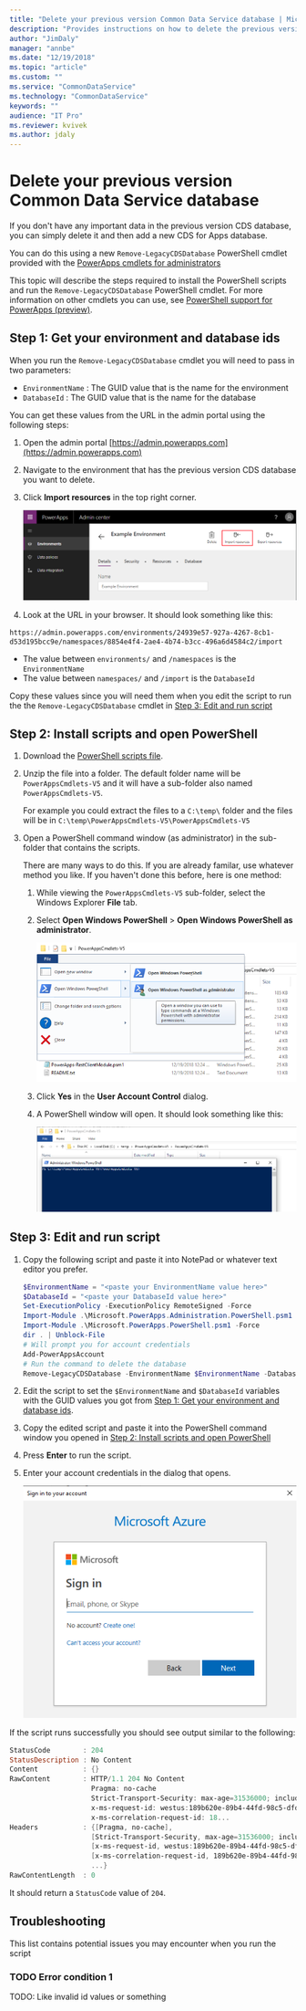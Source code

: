```yaml
---
title: "Delete your previous version Common Data Service database | Microsoft Docs"
description: "Provides instructions on how to delete the previous version of Common Data Service database"
author: "JimDaly"
manager: "annbe"
ms.date: "12/19/2018"
ms.topic: "article"
ms.custom: ""
ms.service: "CommonDataService"
ms.technology: "CommonDataService"
keywords: ""
audience: "IT Pro"
ms.reviewer: kvivek
ms.author: jdaly
---
```

# Delete your previous version Common Data Service database 

If you don't have any important data in the previous version CDS database, you can simply delete it and then add a new CDS for Apps database.

You can do this using a new `Remove-LegacyCDSDatabase` PowerShell cmdlet provided with the [PowerApps cmdlets for administrators](/powerapps/administrator/powerapps-powershell#powerapps-cmdlets-for-administrators-preview)

This topic will describe the steps required to install the PowerShell scripts and run the `Remove-LegacyCDSDatabase` PowerShell cmdlet. For more information on other cmdlets you can use, see [PowerShell support for PowerApps (preview)](/powerapps/administrator/powerapps-powershell).

## Step 1: Get your environment and database ids

When you run the `Remove-LegacyCDSDatabase` cmdlet you will need to pass in two parameters:

- `EnvironmentName` : The GUID value that is the name for the environment
- `DatabaseId` : The GUID value that is the name for the database

You can get these values from the URL in the admin portal using the following steps:

1. Open the admin portal [https://admin.powerapps.com](https://admin.powerapps.com)
1. Navigate to the environment that has the previous version CDS database you want to delete.
1. Click **Import resources** in the top right corner.

    ![Import resources button](media/import-resources-button.png)

1. Look at the URL in your browser. It should look something like this:

```
https://admin.powerapps.com/environments/24939e57-927a-4267-8cb1-d53d195bcc9e/namespaces/8854e4f4-2ae4-4b74-b3cc-496a6d4584c2/import
```

- The value between `environments/` and `/namespaces` is the `EnvironmentName`
- The value between `namespaces/` and `/import` is the `DatabaseId`

Copy these values since you will need them when you edit the script to run the  the `Remove-LegacyCDSDatabase` cmdlet in [Step 3: Edit and run script](#step-3-edit-and-run-script)

## Step 2: Install scripts and open PowerShell

1. Download the [PowerShell scripts file](https://go.microsoft.com/fwlink/?linkid=2006349).

1. Unzip the file into a folder. The default folder name will be `PowerAppsCmdlets-V5` and it will have a sub-folder also named `PowerAppsCmdlets-V5`.

    For example you could extract the files to a `C:\temp\` folder and the files will be in `C:\temp\PowerAppsCmdlets-V5\PowerAppsCmdlets-V5`

1. Open a PowerShell command window (as administrator) in the sub-folder that contains the scripts.

    There are many ways to do this. If you are already familar, use whatever method you like. If you haven't done this before, here is one method:

    1. While viewing the `PowerAppsCmdlets-V5` sub-folder, select the Windows Explorer **File** tab.
    1. Select **Open Windows PowerShell** > **Open Windows PowerShell as administrator**.
    
        ![Opening powershell as an administrator](media/open-windows-powershell-as-administrator.png)

    1. Click **Yes** in the **User Account Control** dialog.
    1. A PowerShell window will open. It should look something like this:

        ![PowerShell window](media/powershell-window.png)

## Step 3: Edit and run script

1. Copy the following script and paste it into NotePad or whatever text editor you prefer.

    ```powershell
    $EnvironmentName = "<paste your EnvironmentName value here>"
    $DatabaseId = "<paste your DatabaseId value here>"
    Set-ExecutionPolicy -ExecutionPolicy RemoteSigned -Force
    Import-Module .\Microsoft.PowerApps.Administration.PowerShell.psm1 -Force
    Import-Module .\Microsoft.PowerApps.PowerShell.psm1 -Force
    dir . | Unblock-File
    # Will prompt you for account credentials
    Add-PowerAppsAccount
    # Run the command to delete the database
    Remove-LegacyCDSDatabase -EnvironmentName $EnvironmentName -DatabaseId $DatabaseId
    ```

1. Edit the script to set the `$EnvironmentName` and `$DatabaseId` variables with the GUID values you got from [Step 1: Get your environment and database ids](#step-1-get-your-environment-and-database-ids).

1. Copy the edited script and paste it into the PowerShell command window you opened in [Step 2: Install scripts and open PowerShell](#step-2-install-scripts-and-open-powershell)

1. Press **Enter** to run the script.
1. Enter your account credentials in the dialog that opens.

    ![Prompt for credentials](media/add-powerappsaccount-dialog.png)

If the script runs successfully you should see output similar to the following:

```powershell
StatusCode        : 204
StatusDescription : No Content
Content           : {}
RawContent        : HTTP/1.1 204 No Content
                    Pragma: no-cache
                    Strict-Transport-Security: max-age=31536000; includeSubDomains
                    x-ms-request-id: westus:189b620e-89b4-44fd-98c5-dfd79b2d6be5
                    x-ms-correlation-request-id: 18...
Headers           : {[Pragma, no-cache], 
                    [Strict-Transport-Security, max-age=31536000; includeSubDomains],
                    [x-ms-request-id, westus:189b620e-89b4-44fd-98c5-dfd79b2d6be5], 
                    [x-ms-correlation-request-id, 189b620e-89b4-44fd-98c5-dfd79b2d6be5]
                    ...}
RawContentLength  : 0
```
It should return a `StatusCode` value of `204`.

## Troubleshooting

This list contains potential issues you may encounter when you run the script

### TODO Error condition 1

TODO: Like invalid id values or something